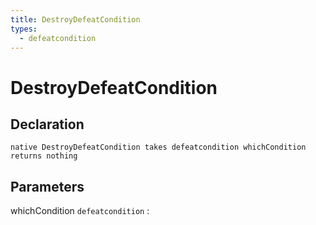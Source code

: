 ```yaml
---
title: DestroyDefeatCondition
types:
  - defeatcondition
---
```


# DestroyDefeatCondition

## Declaration

```jass
native DestroyDefeatCondition takes defeatcondition whichCondition returns nothing
```

## Parameters
whichCondition `defeatcondition`
: 
